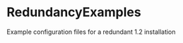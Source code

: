 RedundancyExamples
==================

Example configuration files for a redundant 1.2 installation
